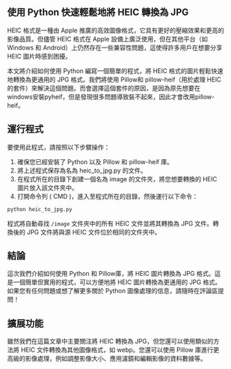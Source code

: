 ## 使用 Python 快速輕鬆地將 HEIC 轉換為 JPG
HEIC 格式是一種由 Apple 推廣的高效圖像格式，它具有更好的壓縮效果和更高的影像品質。但儘管 HEIC 格式在 Apple 設備上廣泛使用，但在其他平台（如 Windows 和 Android）上仍然存在一些兼容性問題，這使得許多用戶在想要分享 HEIC 圖片時感到困擾。

本文將介紹如何使用 Python 編寫一個簡單的程式，將 HEIC 格式的圖片輕鬆快速地轉換為更通用的 JPG 格式。我們將使用 Pillow和 pillow-heif（用於處理 HEIC 的套件）來解決這個問題。而會選擇這個套件的原因，是因為原先想要在windows安裝pyheif，但是發現很多問題導致裝不起來，因此才會改用pillow-heif。

## 運行程式
要使用此程式，請按照以下步驟操作：

1. 確保您已經安裝了 Python 以及 Pillow 和 pillow-heif 庫。
2. 將上述程式保存為名為 heic_to_jpg.py 的文件。
3. 在程式所在的目錄下創建一個名為 image 的文件夾，將您想要轉換的 HEIC 圖片放入該文件夾中。
4. 打開命令列 ( CMD )，進入至程式所在的目錄，然後運行以下命令：

```bash
python heic_to_jpg.py
```

程式將自動尋找 `/image` 文件夾中的所有 HEIC 文件並將其轉換為 JPG 文件。轉換後的 JPG 文件將與源 HEIC 文件位於相同的文件夾中。

## 結論
這次我們介紹如何使用 Python 和 Pillow庫，將 HEIC 圖片轉換為 JPG 格式。這是一個簡單但實用的程式，可以方便地將 HEIC 圖片轉換為更通用的 JPG 格式。如果您有任何問題或想了解更多關於 Python 圖像處理的信息，請隨時在評論區提問！

## 擴展功能
雖然我們在這篇文章中主要關注將 HEIC 轉換為 JPG，但您還可以使用類似的方法將 HEIC 文件轉換為其他圖像格式，如 webp。您還可以使用 Pillow 庫進行更高級的影像處理，例如調整影像大小、應用濾鏡和編輯影像的資料數據等。
